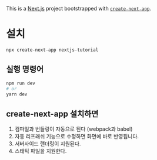This is a [Next.js](https://nextjs.org/) project bootstrapped with [`create-next-app`](https://github.com/vercel/next.js/tree/canary/packages/create-next-app).

# 설치

```
npx create-next-app nextjs-tutorial
```

## 실행 명령어

```bash
npm run dev
# or
yarn dev
```

## create-next-app 설치하면

1. 컴파일과 번들링이 자동으로 된다 (webpack과 babel)
2. 자동 리프래쉬 기능으로 수정하면 화면에 바로 반영됩니다.
3. 서버사이드 랜더링이 지원된다.
4. 스태틱 파일을 지원한다.
